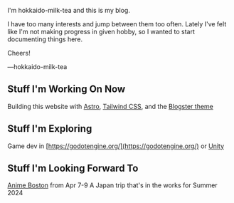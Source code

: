 I'm hokkaido-milk-tea and this is my blog.

I have too many interests and jump between them too often.
Lately I've felt like I'm not making progress in given hobby,
so I wanted to start documenting things here.

Cheers!

—hokkaido-milk-tea

## Stuff I'm Working On Now
Building this website with [Astro](https://astro.build/), [Tailwind CSS](https://tailwindcss.com/), and the [Blogster theme](https://github.com/flexdinesh/blogster)

## Stuff I'm Exploring
Game dev in [https://godotengine.org/](https://godotengine.org/) or [Unity](https://unity.com/)

## Stuff I'm Looking Forward To
[Anime Boston](https://www.animeboston.com/) from Apr 7-9
A Japan trip that's in the works for Summer 2024